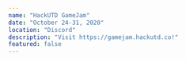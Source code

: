 ```yaml
---
name: "HackUTD GameJam"
date: "October 24-31, 2020"
location: "Discord"
description: "Visit https://gamejam.hackutd.co!"
featured: false
---
```

